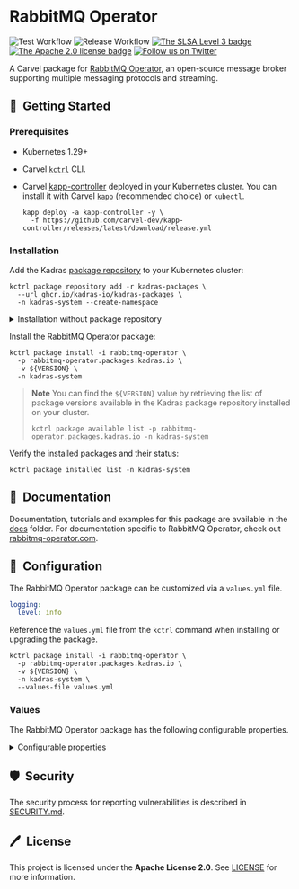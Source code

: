 # RabbitMQ Operator

![Test Workflow](https://github.com/kadras-io/package-for-rabbitmq-operator/actions/workflows/test.yml/badge.svg)
![Release Workflow](https://github.com/kadras-io/package-for-rabbitmq-operator/actions/workflows/release.yml/badge.svg)
[![The SLSA Level 3 badge](https://slsa.dev/images/gh-badge-level3.svg)](https://slsa.dev/spec/v1.0/levels)
[![The Apache 2.0 license badge](https://img.shields.io/badge/License-Apache_2.0-blue.svg)](https://opensource.org/licenses/Apache-2.0)
[![Follow us on Twitter](https://img.shields.io/static/v1?label=Twitter&message=Follow&color=1DA1F2)](https://twitter.com/kadrasIO)

A Carvel package for [RabbitMQ Operator](https://www.rabbitmq-operator.com/docs/kubernetes/operator/operator-overview), an open-source message broker supporting multiple messaging protocols and streaming.

## 🚀&nbsp; Getting Started

### Prerequisites

* Kubernetes 1.29+
* Carvel [`kctrl`](https://carvel.dev/kapp-controller/docs/latest/install/#installing-kapp-controller-cli-kctrl) CLI.
* Carvel [kapp-controller](https://carvel.dev/kapp-controller) deployed in your Kubernetes cluster. You can install it with Carvel [`kapp`](https://carvel.dev/kapp/docs/latest/install) (recommended choice) or `kubectl`.

  ```shell
  kapp deploy -a kapp-controller -y \
    -f https://github.com/carvel-dev/kapp-controller/releases/latest/download/release.yml
  ```

### Installation

Add the Kadras [package repository](https://github.com/kadras-io/kadras-packages) to your Kubernetes cluster:

  ```shell
  kctrl package repository add -r kadras-packages \
    --url ghcr.io/kadras-io/kadras-packages \
    -n kadras-system --create-namespace
  ```

<details><summary>Installation without package repository</summary>
The recommended way of installing the RabbitMQ Operator package is via the Kadras <a href="https://github.com/kadras-io/kadras-packages">package repository</a>. If you prefer not using the repository, you can add the package definition directly using <a href="https://carvel.dev/kapp/docs/latest/install"><code>kapp</code></a> or <code>kubectl</code>.

  ```shell
  kubectl create namespace kadras-system
  kapp deploy -a rabbitmq-operator-package -n kadras-system -y \
    -f https://github.com/kadras-io/package-for-rabbitmq-operator/releases/latest/download/metadata.yml \
    -f https://github.com/kadras-io/package-for-rabbitmq-operator/releases/latest/download/package.yml
  ```
</details>

Install the RabbitMQ Operator package:

  ```shell
  kctrl package install -i rabbitmq-operator \
    -p rabbitmq-operator.packages.kadras.io \
    -v ${VERSION} \
    -n kadras-system
  ```

> **Note**
> You can find the `${VERSION}` value by retrieving the list of package versions available in the Kadras package repository installed on your cluster.
> 
>   ```shell
>   kctrl package available list -p rabbitmq-operator.packages.kadras.io -n kadras-system
>   ```

Verify the installed packages and their status:

  ```shell
  kctrl package installed list -n kadras-system
  ```

## 📙&nbsp; Documentation

Documentation, tutorials and examples for this package are available in the [docs](docs) folder.
For documentation specific to RabbitMQ Operator, check out [rabbitmq-operator.com](https://www.rabbitmq-operator.com/docs/kubernetes/operator/operator-overview).

## 🎯&nbsp; Configuration

The RabbitMQ Operator package can be customized via a `values.yml` file.

  ```yaml
  logging:
    level: info
  ```

Reference the `values.yml` file from the `kctrl` command when installing or upgrading the package.

  ```shell
  kctrl package install -i rabbitmq-operator \
    -p rabbitmq-operator.packages.kadras.io \
    -v ${VERSION} \
    -n kadras-system \
    --values-file values.yml
  ```

### Values

The RabbitMQ Operator package has the following configurable properties.

<details><summary>Configurable properties</summary>

| Config | Default | Description |
|-------|-------------------|-------------|
| `logging.level` | `info` | The Operator log level. Valid options are `info` and `debug`. |

</details>

## 🛡️&nbsp; Security

The security process for reporting vulnerabilities is described in [SECURITY.md](SECURITY.md).

## 🖊️&nbsp; License

This project is licensed under the **Apache License 2.0**. See [LICENSE](LICENSE) for more information.
